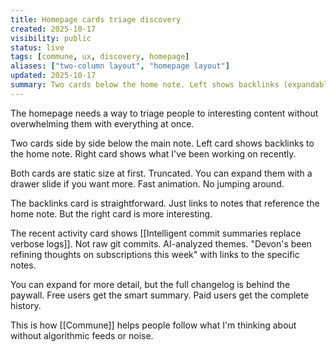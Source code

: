```yaml
---
title: Homepage cards triage discovery
created: 2025-10-17
visibility: public
status: live
tags: [commune, ux, discovery, homepage]
aliases: ["two-column layout", "homepage layout"]
updated: 2025-10-17
summary: Two cards below the home note. Left shows backlinks (expandable). Right shows recent activity. Triage users to interesting content without overwhelming them.
---
```


The homepage needs a way to triage people to interesting content without overwhelming them with everything at once.

Two cards side by side below the main note. Left card shows backlinks to the home note. Right card shows what I've been working on recently.

Both cards are static size at first. Truncated. You can expand them with a drawer slide if you want more. Fast animation. No jumping around.

The backlinks card is straightforward. Just links to notes that reference the home note. But the right card is more interesting.

The recent activity card shows [[Intelligent commit summaries replace verbose logs]]. Not raw git commits. AI-analyzed themes. "Devon's been refining thoughts on subscriptions this week" with links to the specific notes.

You can expand for more detail, but the full changelog is behind the paywall. Free users get the smart summary. Paid users get the complete history.

This is how [[Commune]] helps people follow what I'm thinking about without algorithmic feeds or noise.
